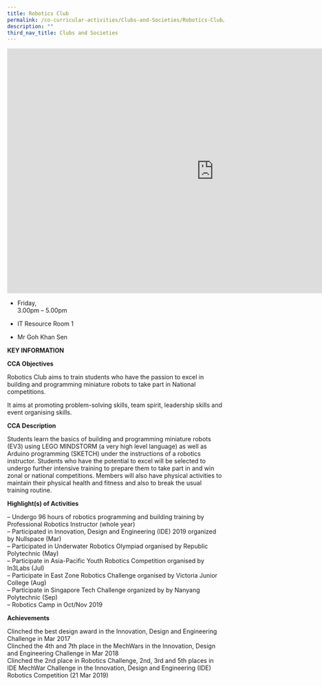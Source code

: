```yaml
---
title: Robotics Club
permalink: /co-curricular-activities/Clubs-and-Societies/Robotics-Club/
description: ""
third_nav_title: Clubs and Societies
---
```

<iframe allowfullscreen="true" height="569" width="960" frameborder="0" src="https://docs.google.com/presentation/d/e/2PACX-1vROXby8y_I7fKB74LvTKXuewIKjmHKlqjw_2_kbKq4sT9jUOZ9YdWAyp14v3FIW-bZTwAb7UXhsXo6F/embed?start=false&amp;loop=false&amp;delayms=3000"></iframe>

*   Friday,  
    3.00pm – 5.00pm

*   IT Resource Room 1

*   Mr Goh Khan Sen

**KEY INFORMATION**

**CCA Objectives**

Robotics Club aims to train students who have the passion to excel in building and programming miniature robots to take part in National competitions.

It aims at promoting problem-solving skills, team spirit, leadership skills and event organising skills.

**CCA Description**

Students learn the basics of building and programming miniature robots (EV3) using LEGO MINDSTORM (a very high level language) as well as Arduino programming (SKETCH) under the instructions of a robotics instructor. Students who have the potential to excel will be selected to undergo further intensive training to prepare them to take part in and win zonal or national competitions. Members will also have physical activities to maintain their physical health and fitness and also to break the usual training routine.

**Highlight(s) of Activities**

– Undergo 96 hours of robotics programming and building training by Professional Robotics Instructor (whole year)<br>
– Participated in Innovation, Design and Engineering (IDE) 2019 organized by Nullspace (Mar)<br>
– Participated in Underwater Robotics Olympiad organised by Republic Polytechnic (May)<br>
– Participate in Asia-Pacific Youth Robotics Competition organised by In3Labs (Jul)<br>
– Participate in East Zone Robotics Challenge organised by Victoria Junior College (Aug)<br>
– Participate in Singapore Tech Challenge organized by by Nanyang Polytechnic (Sep)<br>
– Robotics Camp in Oct/Nov 2019

**Achievements**

Clinched the best design award in the Innovation, Design and Engineering Challenge in Mar 2017<br>
Clinched the 4th and 7th place in the MechWars in the Innovation, Design and Engineering Challenge in Mar 2018<br>
Clinched the 2nd place in Robotics Challenge, 2nd, 3rd and 5th places in IDE MechWar Challenge in the Innovation, Design and Engineering (IDE) Robotics Competition (21 Mar 2019)